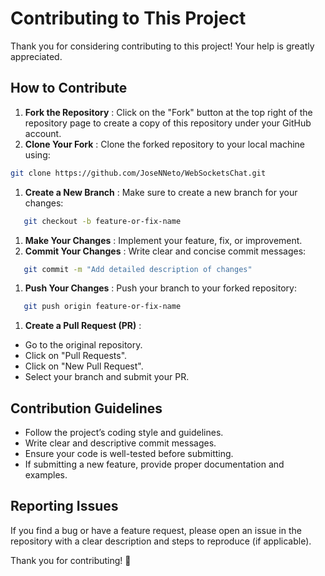 # Contributing to This Project

Thank you for considering contributing to this project! Your help is greatly appreciated.

## How to Contribute

1. **Fork the Repository** : Click on the "Fork" button at the top right of the repository page to create a copy of this repository under your GitHub account.
2. **Clone Your Fork** : Clone the forked repository to your local machine using:

```sh
git clone https://github.com/JoseNNeto/WebSocketsChat.git
```

1. **Create a New Branch** : Make sure to create a new branch for your changes:

```sh
   git checkout -b feature-or-fix-name
```

1. **Make Your Changes** : Implement your feature, fix, or improvement.
2. **Commit Your Changes** : Write clear and concise commit messages:

```sh
   git commit -m "Add detailed description of changes"
```

1. **Push Your Changes** : Push your branch to your forked repository:

```sh
   git push origin feature-or-fix-name
```

1. **Create a Pull Request (PR)** :

* Go to the original repository.
* Click on "Pull Requests".
* Click on "New Pull Request".
* Select your branch and submit your PR.

## Contribution Guidelines

* Follow the project’s coding style and guidelines.
* Write clear and descriptive commit messages.
* Ensure your code is well-tested before submitting.
* If submitting a new feature, provide proper documentation and examples.

## Reporting Issues

If you find a bug or have a feature request, please open an issue in the repository with a clear description and steps to reproduce (if applicable).

Thank you for contributing! 🚀
